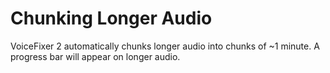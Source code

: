 # Chunking Longer Audio

VoiceFixer 2 automatically chunks longer audio into chunks of ~1 minute. A progress bar will appear on longer audio.